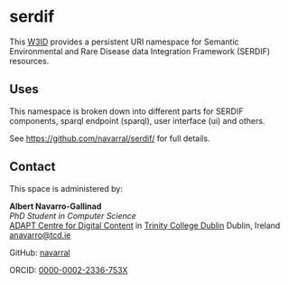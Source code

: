 # serdif
This [W3ID](https://w3id.org) provides a persistent URI namespace for Semantic Environmental and Rare Disease data Integration Framework (SERDIF) resources.

## Uses
This namespace is broken down into different parts for SERDIF components, sparql endpoint (sparql), user interface (ui) and others. 

See <https://github.com/navarral/serdif/> for full details.

## Contact
This space is administered by:  

**Albert Navarro-Gallinad**  
*PhD Student in Computer Science*  
[ADAPT Centre for Digital Content](https://www.adaptcentre.ie/) in [Trinity College Dublin](https://www.tcd.ie/)
Dublin, Ireland  
<anavarro@tcd.ie>  

GitHub: [navarral](https://github.com/navarral)

ORCID: [0000-0002-2336-753X](https://orcid.org/0000-0002-2336-753X)   
